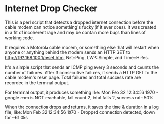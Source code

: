 Internet Drop Checker
=====================

This is a perl script that detects a dropped internet connection before the cable modem can notice something's fucky (if it ever does).  It was created in a fit of incoherent rage and may be contain more bugs than lines of working code.

It requires a Motorola cable modem, or something else that will restart when anyone or anything behind the modem sends an HTTP GET to http://192.168.100.1/reset.htm, Net::Ping, LWP::Simple, and Time::HiRes.

It's a simple script that sends an ICMP ping every 3 seconds and counts the number of failures.  After 3 consecutive failures, it sends a HTTP GET to the cable modem's reset page.  Total failures and total success rate are recorded in the terminal output.

For terminal output, it produces something like:
Mon Feb 32 12:34:56 1970 - google.com is NOT reachable, fail count 2, total fails 2, success rate 50%

When the connection drops and returns, it saves the time & duration in a log file, like:
Mon Feb 32 12:34:56 1970 - Dropped connection detected, down for ~61.05s
